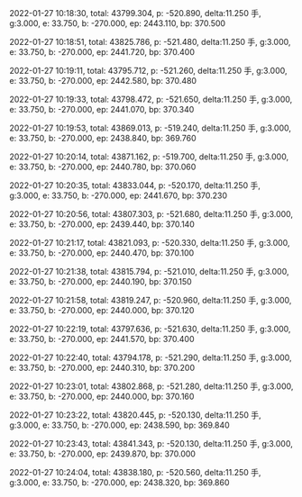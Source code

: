 2022-01-27 10:18:30, total: 43799.304, p: -520.890, delta:11.250 手, g:3.000, e: 33.750, b: -270.000, ep: 2443.110, bp: 370.500

2022-01-27 10:18:51, total: 43825.786, p: -521.480, delta:11.250 手, g:3.000, e: 33.750, b: -270.000, ep: 2441.720, bp: 370.400

2022-01-27 10:19:11, total: 43795.712, p: -521.260, delta:11.250 手, g:3.000, e: 33.750, b: -270.000, ep: 2442.580, bp: 370.480

2022-01-27 10:19:33, total: 43798.472, p: -521.650, delta:11.250 手, g:3.000, e: 33.750, b: -270.000, ep: 2441.070, bp: 370.340

2022-01-27 10:19:53, total: 43869.013, p: -519.240, delta:11.250 手, g:3.000, e: 33.750, b: -270.000, ep: 2438.840, bp: 369.760

2022-01-27 10:20:14, total: 43871.162, p: -519.700, delta:11.250 手, g:3.000, e: 33.750, b: -270.000, ep: 2440.780, bp: 370.060

2022-01-27 10:20:35, total: 43833.044, p: -520.170, delta:11.250 手, g:3.000, e: 33.750, b: -270.000, ep: 2441.670, bp: 370.230

2022-01-27 10:20:56, total: 43807.303, p: -521.680, delta:11.250 手, g:3.000, e: 33.750, b: -270.000, ep: 2439.440, bp: 370.140

2022-01-27 10:21:17, total: 43821.093, p: -520.330, delta:11.250 手, g:3.000, e: 33.750, b: -270.000, ep: 2440.470, bp: 370.100

2022-01-27 10:21:38, total: 43815.794, p: -521.010, delta:11.250 手, g:3.000, e: 33.750, b: -270.000, ep: 2440.190, bp: 370.150

2022-01-27 10:21:58, total: 43819.247, p: -520.960, delta:11.250 手, g:3.000, e: 33.750, b: -270.000, ep: 2440.000, bp: 370.120

2022-01-27 10:22:19, total: 43797.636, p: -521.630, delta:11.250 手, g:3.000, e: 33.750, b: -270.000, ep: 2441.570, bp: 370.400

2022-01-27 10:22:40, total: 43794.178, p: -521.290, delta:11.250 手, g:3.000, e: 33.750, b: -270.000, ep: 2440.310, bp: 370.200

2022-01-27 10:23:01, total: 43802.868, p: -521.280, delta:11.250 手, g:3.000, e: 33.750, b: -270.000, ep: 2440.000, bp: 370.160

2022-01-27 10:23:22, total: 43820.445, p: -520.130, delta:11.250 手, g:3.000, e: 33.750, b: -270.000, ep: 2438.590, bp: 369.840

2022-01-27 10:23:43, total: 43841.343, p: -520.130, delta:11.250 手, g:3.000, e: 33.750, b: -270.000, ep: 2439.870, bp: 370.000

2022-01-27 10:24:04, total: 43838.180, p: -520.560, delta:11.250 手, g:3.000, e: 33.750, b: -270.000, ep: 2438.320, bp: 369.860